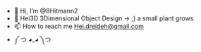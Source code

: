 - 👋 Hi, I’m @8Hitmann2
- 🌱 Hei3D 3Dimensional Object Design  -> ;) a small plant grows 
- 📫 How to reach me Hei.dreideh@gmail.com
- ༼ つ ◕_◕ ༽つ
<!---
8Hitmann2/8Hitmann2 is a ✨ special ✨ repository because its `README.md` (this file) appears on your GitHub profile.
You can click the Preview link to take a look at your changes.
--->

